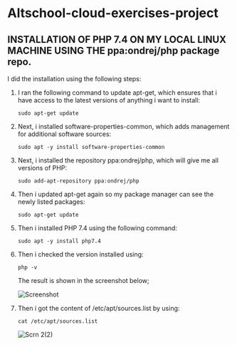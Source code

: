 # Altschool-cloud-exercises-project    
## INSTALLATION OF PHP 7.4 ON MY LOCAL LINUX MACHINE USING THE ppa:ondrej/php package repo.
I did the installation using the following steps:
<ol>
<li>I ran the following command to update apt-get, which ensures that i have access to the latest versions of anything i want to install:

`sudo apt-get update`
</li>
<li>Next, i installed software-properties-common, which adds management for additional software sources:

`sudo apt -y install software-properties-common`
</li>
<li>Next, i installed the repository ppa:ondrej/php, which will give me all versions of PHP:

`sudo add-apt-repository ppa:ondrej/php`
</li>

<li>Then i updated apt-get again so my package manager can see the newly listed packages:

`sudo apt-get update`
</li>
<li>Then i installed PHP 7.4 using the following command:

`sudo apt -y install php7.4`
</li>
<li>Then i checked the version installed using:

`php -v`

The result is shown in the screenshot below;
</li>

![Screenshot](C:\Users\hp\OneDrive\Pictures)

<li>Then i got the content of /etc/apt/sources.list by using:

`cat /etc/apt/sources.list`

![Scrn 2(2)](C:\Users\hp\OneDrive\Pictures)
</li>

</ol>





